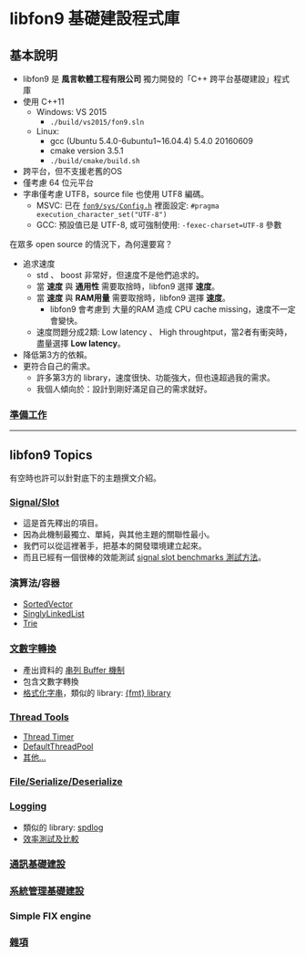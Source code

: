 ﻿libfon9 基礎建設程式庫
=======================

## 基本說明
* libfon9 是 **風言軟體工程有限公司** 獨力開發的「C++ 跨平台基礎建設」程式庫
* 使用 C++11
  * Windows: VS 2015
    * `./build/vs2015/fon9.sln`
  * Linux:
    * gcc (Ubuntu 5.4.0-6ubuntu1~16.04.4) 5.4.0 20160609
    * cmake version 3.5.1
    * `./build/cmake/build.sh`
* 跨平台，但不支援老舊的OS
* 僅考慮 64 位元平台
* 字串僅考慮 UTF8，source file 也使用 UTF8 編碼。
  * MSVC: 已在 [`fon9/sys/Config.h`](fon9/sys/Config.h) 裡面設定: `#pragma execution_character_set("UTF-8")`
  * GCC: 預設值已是 UTF-8, 或可強制使用: `-fexec-charset=UTF-8` 參數

在眾多 open source 的情況下，為何還要寫？
* 追求速度
  * std 、 boost 非常好，但速度不是他們追求的。
  * 當 **速度** 與 **通用性** 需要取捨時，libfon9 選擇 **速度**。
  * 當 **速度** 與 **RAM用量** 需要取捨時，libfon9 選擇 **速度**。
    * libfon9 會考慮到 大量的RAM 造成 CPU cache missing，速度不一定會變快。
  * 速度問題分成2類: Low latency 、 High throughtput，當2者有衝突時，盡量選擇 **Low latency**。
* 降低第3方的依賴。
* 更符合自己的需求。
  * 許多第3方的 library，速度很快、功能強大，但也遠超過我的需求。
  * 我個人傾向於：設計到剛好滿足自己的需求就好。

### [準備工作](Overview/Prepare.md)

---------------------------------------

## libfon9 Topics
有空時也許可以針對底下的主題撰文介紹。

### [Signal/Slot](Overview/Subr.md)
* 這是首先釋出的項目。
* 因為此機制最獨立、單純，與其他主題的關聯性最小。
* 我們可以從這裡著手，把基本的開發環境建立起來。
* 而且已經有一個很棒的效能測試 [signal slot benchmarks 測試方法](https://github.com/NoAvailableAlias/signal-slot-benchmarks)。

### 演算法/容器
* [SortedVector](fon9/SortedVector.hpp)
* [SinglyLinkedList](fon9/SinglyLinkedList.hpp)
* [Trie](Overview/Trie.md)

### [文數字轉換](Overview/AlNum.md)
* 產出資料的 [串列 Buffer 機制](fon9/buffer)
* 包含文數字轉換
* [格式化字串](Overview/AlNum.md#格式化字串)，類似的 library: [{fmt} library](https://github.com/fmtlib/fmt)

### [Thread Tools](Overview/ThreadTools.md)
* [Thread Timer](Overview/ThreadTools.md#timer-計時器)
* [DefaultThreadPool](Overview/ThreadTools.md#fon9getdefaultthreadpool)
* [其他...](Overview/ThreadTools.md)

### [File/Serialize/Deserialize](Overview/Filing.md)

### [Logging](Overview/Logging.md)
* 類似的 library: [spdlog](https://github.com/gabime/spdlog)
* [效率測試及比較](ext/logvs)

### [通訊基礎建設](fon9/io/README.md)

### [系統管理基礎建設](Overview/Manage.md)

### Simple FIX engine

### [雜項](Overview/Misc.md)
